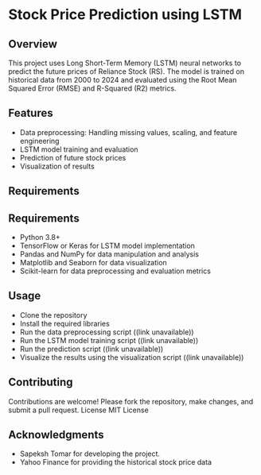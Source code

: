 # Stock Price Prediction using LSTM

## Overview

This project uses Long Short-Term Memory (LSTM) neural networks to predict the future prices of Reliance Stock (RS). The model is trained on historical data from 2000 to 2024 and evaluated using the Root Mean Squared Error (RMSE) and R-Squared (R2) metrics.

## Features

* Data preprocessing: Handling missing values, scaling, and feature engineering
* LSTM model training and evaluation
* Prediction of future stock prices
* Visualization of results

## Requirements

## Requirements

* Python 3.8+
* TensorFlow or Keras for LSTM model implementation
* Pandas and NumPy for data manipulation and analysis
* Matplotlib and Seaborn for data visualization
* Scikit-learn for data preprocessing and evaluation metrics

## Usage

* Clone the repository
* Install the required libraries
* Run the data preprocessing script ((link unavailable))
* Run the LSTM model training script ((link unavailable))
* Run the prediction script ((link unavailable))
* Visualize the results using the visualization script ((link unavailable))

## Contributing

Contributions are welcome! Please fork the repository, make changes, and submit a pull request.
License
MIT License

## Acknowledgments

- Sapeksh Tomar for developing the project.
- Yahoo Finance for providing the historical stock price data
